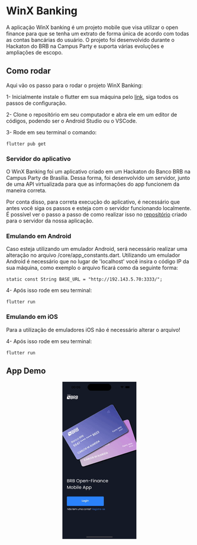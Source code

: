 # WinX Banking

A aplicação WinX banking é um projeto mobile que visa utilizar o open finance para que se tenha um extrato de forma única de acordo com todas as contas bancárias do usuário. O projeto foi desenvolvido durante o Hackaton do BRB na Campus Party e suporta várias evoluções e ampliações de escopo.

## Como rodar

Aqui vão os passo para o rodar o projeto WinX Banking:

1- Inicialmente instale o flutter em sua máquina pelo [link](https://docs.flutter.dev/get-started/install?gclid=Cj0KCQjw_r6hBhDdARIsAMIDhV_VVFe5pFqpwGlWv8tuA6W4lJZ9fMg4H3_W263GkI_81rjB5RRW_N8aAnvVEALw_wcB&gclsrc=aw.ds), siga todos os passos de configuração.

2- Clone o repositório em seu computador e abra ele em um editor de códigos, podendo ser o Android Studio ou o VSCode.

3- Rode em seu terminal o comando:

```
flutter pub get
```

### Servidor do aplicativo

O WinX Banking foi um aplicativo criado em um Hackaton do Banco BRB na Campus Party de Brasília. Dessa forma, foi desenvolvido um servidor, junto de uma API virtualizada para que as informações do app funcionem da maneira correta.

Por conta disso, para correta execução do aplicativo, é necessário que antes você siga os passos e esteja com o servidor funcionando localmente. É possível ver o passo a passo de como realizar isso no [repositório](https://github.com/LucasPimentel123/WinX_Banking_Server) criado para o servidor da nossa aplicação. 

### Emulando em Android

Caso esteja utilizando um emulador Android, será necessário realizar uma alteração no arquivo /core/app_constants.dart. Utilizando um emulador Android é necessário que no lugar de 'localhost' você insira o código IP da sua máquina, como exemplo o arquivo ficará como da seguinte forma:

```
static const String BASE_URL = "http://192.143.5.70:3333/";

```

4- Após isso rode em seu terminal: 

```
flutter run
```

### Emulando em iOS

Para a utilização de emuladores iOS não é necessário alterar o arquivo!


4- Após isso rode em seu terminal: 

```
flutter run
```

## App Demo

<center>
    <img src="video/demo.gif" alt="Employee data" width="200" height="425" title="Employee Data title">               
</center>
